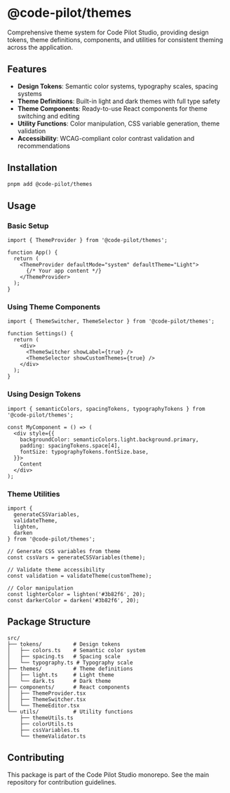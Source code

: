 # @code-pilot/themes

Comprehensive theme system for Code Pilot Studio, providing design tokens, theme definitions, components, and utilities for consistent theming across the application.

## Features

- **Design Tokens**: Semantic color systems, typography scales, spacing systems
- **Theme Definitions**: Built-in light and dark themes with full type safety
- **Theme Components**: Ready-to-use React components for theme switching and editing
- **Utility Functions**: Color manipulation, CSS variable generation, theme validation
- **Accessibility**: WCAG-compliant color contrast validation and recommendations

## Installation

```bash
pnpm add @code-pilot/themes
```

## Usage

### Basic Setup

```tsx
import { ThemeProvider } from '@code-pilot/themes';

function App() {
  return (
    <ThemeProvider defaultMode="system" defaultTheme="Light">
      {/* Your app content */}
    </ThemeProvider>
  );
}
```

### Using Theme Components

```tsx
import { ThemeSwitcher, ThemeSelector } from '@code-pilot/themes';

function Settings() {
  return (
    <div>
      <ThemeSwitcher showLabel={true} />
      <ThemeSelector showCustomThemes={true} />
    </div>
  );
}
```

### Using Design Tokens

```tsx
import { semanticColors, spacingTokens, typographyTokens } from '@code-pilot/themes';

const MyComponent = () => (
  <div style={{
    backgroundColor: semanticColors.light.background.primary,
    padding: spacingTokens.space[4],
    fontSize: typographyTokens.fontSize.base,
  }}>
    Content
  </div>
);
```

### Theme Utilities

```tsx
import { 
  generateCSSVariables, 
  validateTheme, 
  lighten, 
  darken 
} from '@code-pilot/themes';

// Generate CSS variables from theme
const cssVars = generateCSSVariables(theme);

// Validate theme accessibility
const validation = validateTheme(customTheme);

// Color manipulation
const lighterColor = lighten('#3b82f6', 20);
const darkerColor = darken('#3b82f6', 20);
```

## Package Structure

```
src/
├── tokens/          # Design tokens
│   ├── colors.ts    # Semantic color system
│   ├── spacing.ts   # Spacing scale
│   └── typography.ts # Typography scale
├── themes/          # Theme definitions
│   ├── light.ts     # Light theme
│   └── dark.ts      # Dark theme
├── components/      # React components
│   ├── ThemeProvider.tsx
│   ├── ThemeSwitcher.tsx
│   └── ThemeEditor.tsx
└── utils/           # Utility functions
    ├── themeUtils.ts
    ├── colorUtils.ts
    ├── cssVariables.ts
    └── themeValidator.ts
```

## Contributing

This package is part of the Code Pilot Studio monorepo. See the main repository for contribution guidelines.
